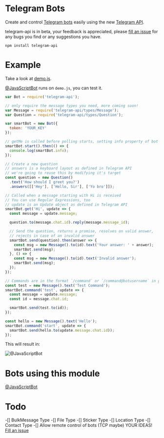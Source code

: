 # Telegram Bots
Create and control [Telegram bots](https://core.telegram.org/bots) easily
using the new [Telegram API](https://core.telegram.org/bots/api).

telegram-api is in beta, your feedback is appreciated, please [fill an issue](https://github.com/mdibaiee/node-telegram-api/issues)
for any bugs you find or any suggestions you have.
```
npm install telegram-api
```

# Example
Take a look at [demo.js](https://github.com/mdibaiee/node-telegram-api/blob/master/demo.js).

[@JavaScriptBot](https://telegram.me/JavaScriptBot) runs on `demo.js`, you can test it.

```javascript
var Bot = require('telegram-api');

// only require the message types you need, more coming soon!
var Message = require('telegram-api/types/Message');
var Question = require('telegram-api/types/Question');

var smartBot = new Bot({
  token: 'YOUR_KEY'
});

// getMe is called before polling starts, setting info property of bot
smartBot.start().then(() => {
  console.log(smartBot.info);
});

// Create a new question
// answers is a keyboard layout as defined in Telegram API
// we're going to reuse this by modifying it's target
const question = new Question()
  .text('How should I greet you?')
  .answers([['Hey'], ['Hello, Sir'], ['Yo bro']]);

// Called when a message starting with Hi is received
// You can use Regular Expressions, too
// update is an Update object as defined in Telegram API
smartBot.get('Hi', update => {
  const message = update.message;

  question.to(message.chat.id).reply(message.message_id);

  // Send the question, returns a promise, resolves on valid answer,
  // rejects in case of an invalid answer
  smartBot.send(question).then(answer => {
    const msg = new Message().to(id).text('Your answer: ' + answer);
    smartBot.send(msg);
  }, () => {
    const msg = new Message().to(id).text('Invalid answer');
    smartBot.send(msg);
  });
});

// Commands are in the format `/command` or `/command@botusername` in groups
const test = new Message().text('Test Command');
smartBot.command('test', update => {
  const message = update.message;
  const id = message.chat.id;

  smartBot.send(test.to(id));
});

const hello = new Message().text('Hello');
smartBot.command('start', update => {
  smartBot.send(hello.to(update.message.chat.id));
});
```

This will result in:

![@JavaScriptBot](https://github.com/mdibaiee/node-telegram-api/raw/master/demo.gif)


# Bots using this module

[@JavaScriptBot](https://telegram.me/JavaScriptBot)

# Todo

-[] BulkMessage Type
-[] File Type
-[] Sticker Type
-[] Location Type
-[] Contact Type
-[] Allow remote control of bots (TCP maybe)
YOUR IDEAS! [Fill an issue](https://github.com/mdibaiee/node-telegram-api/issues)
